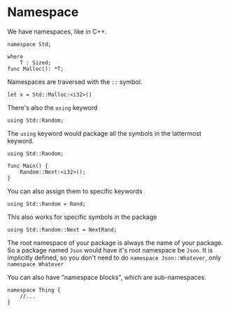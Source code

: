 # Namespace

We have namespaces, like in C++.

```
namespace Std;

where
    T : Sized;
func Malloc(): *T;
```

Namespaces are traversed with the `::` symbol.

```
let x = Std::Malloc:<i32>()
```

There's also the `using` keyword

```
using Std::Random;
```

The `using` keyword would package all the symbols in the lattermost keyword.

```
using Std::Random;

func Main() {
    Random::Next:<i32>();
}
```

You can also assign them to specific keywords

```
using Std::Random = Rand;
```

This also works for specific symbols in the package

```
using Std::Random::Next = NextRand;
```

The root namespace of your package is always the name of your package. So a
package named `Json` would have it's root namespace be `Json`. It is implicitly
defined, so you don't need to do `namespace Json::Whatever`, only
`namespace Whatever`

You can also have "namespace blocks", which are sub-namespaces.

```
namespace Thing {
    //...
}
```
